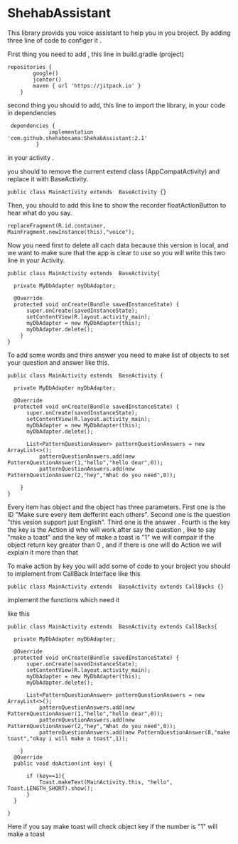 # ShehabAssistant

This  library provids  you voice assistant to help you
in you broject. By adding three line of code to configer it .

First thing you need to add , this line in build.gradle (project)
```
repositories {
        google()
        jcenter()
        maven { url 'https://jitpack.io' }
    }
```

second thing you should to add, this line to import the library, in your code in dependencies

```
 dependencies {
	         implementation 'com.github.shehabosama:ShehabAssistant:2.1'
         }
```

  in your activity  .
  
  you should to remove the current extend class (AppCompatActivity) and replace it with BaseActivity.
  
  `public class MainActivity extends  BaseActivity {}`
  
  Then, you should to add this line to show the recorder floatActionButton to hear what do you say.
  
  `replaceFragment(R.id.container, MainFragment.newInstance(this),"voice");`
  
 Now you need first to delete all cach data because this version is local, and we want to make sure that the app is clear to use
  so you will write this two line in your Activity.
  
  ```
public class MainActivity extends  BaseActivity{

    private MyDbAdapter myDbAdapter;

    @Override
    protected void onCreate(Bundle savedInstanceState) {
        super.onCreate(savedInstanceState);
        setContentView(R.layout.activity_main);
        myDbAdapter = new MyDbAdapter(this);
        myDbAdapter.delete();
      }
}
```
To add some words and thire answer you need to make list of objects to set your question and answer
like this.

  ```
public class MainActivity extends  BaseActivity {

    private MyDbAdapter myDbAdapter;

    @Override
    protected void onCreate(Bundle savedInstanceState) {
        super.onCreate(savedInstanceState);
        setContentView(R.layout.activity_main);
        myDbAdapter = new MyDbAdapter(this);
        myDbAdapter.delete();
	
	    List<PatternQuestionAnswer> patternQuestionAnswers = new ArrayList<>();
            patternQuestionAnswers.add(new PatternQuestionAnswer(1,"hello","hello dear",0));
            patternQuestionAnswers.add(new PatternQuestionAnswer(2,"hey","What do you need",0));
           
      }
}
```
  Every item has object and the object has three parameters.
  First one is the ID  "Make sure every item defferint each others".
  Second one is the question "this vesion support just English".
  Third one is the answer .
  Fourth is the key the key is the Action id who will work after say the question , like to say "make a toast" and the key of make a   	   toast is "1"
  we will compair if the object return key greater than 0 , and if there is one will do Action we will explain it more than that
  
  To make action by key you will add some of code to your broject you should to implement from CallBack Interface like this 
  
   `public class MainActivity extends  BaseActivity extends CallBacks {}`
  
  implement the functions which need it 
  
  like this
  
  ```
public class MainActivity extends  BaseActivity extends CallBacks{

    private MyDbAdapter myDbAdapter;

    @Override
    protected void onCreate(Bundle savedInstanceState) {
        super.onCreate(savedInstanceState);
        setContentView(R.layout.activity_main);
        myDbAdapter = new MyDbAdapter(this);
        myDbAdapter.delete();
	
	    List<PatternQuestionAnswer> patternQuestionAnswers = new ArrayList<>();
            patternQuestionAnswers.add(new PatternQuestionAnswer(1,"hello","hello dear",0));
            patternQuestionAnswers.add(new PatternQuestionAnswer(2,"hey","What do you need",0));
            patternQuestionAnswers.add(new PatternQuestionAnswer(8,"make toast","okay i will make a toast",1));

      }
    @Override
    public void doAction(int key) {
       
        if (key==1){
            Toast.makeText(MainActivity.this, "hello", Toast.LENGTH_SHORT).show();
        }
    }
    
}
```
Here if you say make toast will check object key if the number is "1" will make a toast
